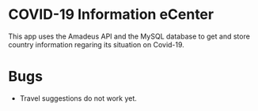 # COVID-19 Information eCenter

This app uses the Amadeus API and the MySQL database to get and store country information regaring its situation on Covid-19.

# Bugs
* Travel suggestions do not work yet.
